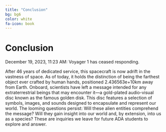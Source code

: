 ```yaml
---
title: "Conclusion"
bg: bg6
color: white
fa-icon: book
---
```


# Conclusion

December 19, 2023, 11:23 AM: Voyager 1 has ceased responding. 

After 46 years of dedicated service, this spacecraft is now adrift in the vastness of space. As of today, it holds the distinction of being the farthest object ever crafted by human hands, positioned 2.436563e+10km away from Earth. Onboard, scientists have left a message intended for any extraterrestrial beings that may encounter it—a gold-plated audio-visual disc known as the famous golden disk. This disc features a selection of symbols, images, and sounds designed to encapsulate and represent our world. The looming questions persist: Will these alien entities comprehend the message? Will they gain insight into our world and, by extension, into us as a species? These are inquiries we leave for future ADA students to explore and answer.